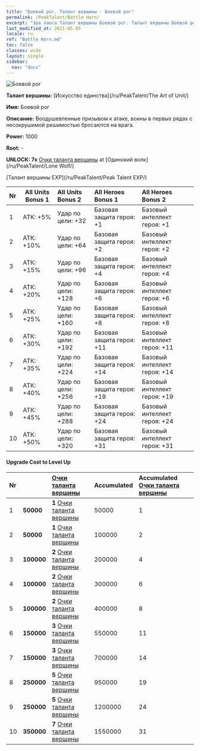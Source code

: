 ```yaml
---
title: "Боевой рог. Талант вершины - Боевой рог"
permalink: /PeakTalent/Battle Horn/
excerpt: "Эра хаоса Талант вершины Боевой рог. Талант вершины Боевой рог. Боевой рог"
last_modified_at: 2021-05-05
locale: ru
ref: "Battle Horn.md"
toc: false
classes: wide
layout: single
sidebar:
  nav: "docs"
---
```


  ![Боевой рог](/images/pt/talent_2004.png)

  **Талант вершины:** [Искусство единства](/ru/PeakTalent/The Art of Unit/)

  **Имя:** Боевой рог

  **Описание:** Воодушевленные призывом к атаке, воины в первых рядах с несокрушимой решимостью бросаются на врага.

  **Power:** 1000

  **Root:** -

  **UNLOCK: 7x** [Очки таланта вершины](/ItemsRU/con_934/) at [Одинокий волк](/ru/PeakTalent/Lone Wolf/)

  [Талант вершины EXP](/ru/PeakTalent/Peak Talent EXP/)

  | Nr | All Units Bonus 1 | All Units Bonus 2 | All Heroes Bonus 1 | All Heroes Bonus 2 |
  |:---|--------------|:-------------|:-------------|:-------------|
  | 1 | АТК: +5% | Удар по цели: +32 | Базовая защита героя: +1 | Базовый интеллект героя: +1 |
  | 2 | АТК: +10% | Удар по цели: +64 | Базовая защита героя: +2 | Базовый интеллект героя: +2 |
  | 3 | АТК: +15% | Удар по цели: +96 | Базовая защита героя: +4 | Базовый интеллект героя: +4 |
  | 4 | АТК: +20% | Удар по цели: +128 | Базовая защита героя: +6 | Базовый интеллект героя: +6 |
  | 5 | АТК: +25% | Удар по цели: +160 | Базовая защита героя: +8 | Базовый интеллект героя: +8 |
  | 6 | АТК: +30% | Удар по цели: +192 | Базовая защита героя: +11 | Базовый интеллект героя: +11 |
  | 7 | АТК: +35% | Удар по цели: +224 | Базовая защита героя: +14 | Базовый интеллект героя: +14 |
  | 8 | АТК: +40% | Удар по цели: +256 | Базовая защита героя: +19 | Базовый интеллект героя: +19 |
  | 9 | АТК: +45% | Удар по цели: +288 | Базовая защита героя: +24 | Базовый интеллект героя: +24 |
  | 10 | АТК: +50% | Удар по цели: +320 | Базовая защита героя: +31 | Базовый интеллект героя: +31 |


#### Upgrade Cost to Level Up

  | Nr | <i class="fas fa-coins"/> | [Очки таланта вершины](/ItemsRU/con_934/) | Accumulated <i class="fas fa-coins"/> | Accumulated [Очки таланта вершины](/ItemsRU/con_934/) |
  |:---|--------------|:-------------|:-------------|:-------------|
  | 1 | **50000** | **1** [Очки таланта вершины](/ItemsRU/con_934/) | 50000 | 1 |
  | 2 | **50000** | **1** [Очки таланта вершины](/ItemsRU/con_934/) | 100000 | 2 |
  | 3 | **100000** | **2** [Очки таланта вершины](/ItemsRU/con_934/) | 200000 | 4 |
  | 4 | **100000** | **2** [Очки таланта вершины](/ItemsRU/con_934/) | 300000 | 6 |
  | 5 | **100000** | **2** [Очки таланта вершины](/ItemsRU/con_934/) | 400000 | 8 |
  | 6 | **150000** | **3** [Очки таланта вершины](/ItemsRU/con_934/) | 550000 | 11 |
  | 7 | **150000** | **3** [Очки таланта вершины](/ItemsRU/con_934/) | 700000 | 14 |
  | 8 | **250000** | **5** [Очки таланта вершины](/ItemsRU/con_934/) | 950000 | 19 |
  | 9 | **250000** | **5** [Очки таланта вершины](/ItemsRU/con_934/) | 1200000 | 24 |
  | 10 | **350000** | **7** [Очки таланта вершины](/ItemsRU/con_934/) | 1550000 | 31 |
